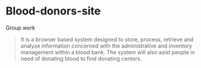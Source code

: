 # Blood-donors-site

Group work

>It is a browser based system designed to store, process, retrieve and analyze information
concerned with the administrative and inventory management within a blood bank. 
>The system will also asist people in need of donating blood to find donating centers.
